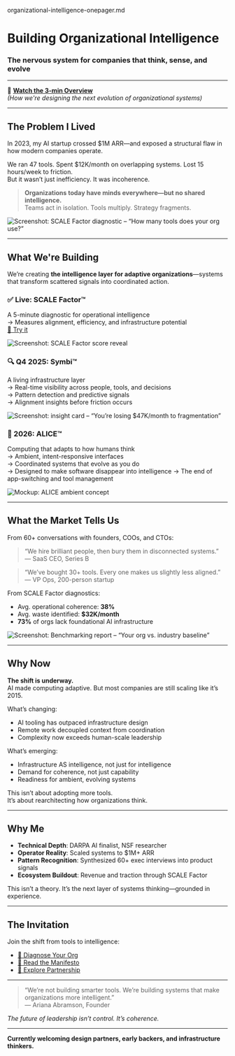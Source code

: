 organizational-intelligence-onepager.md
# Building Organizational Intelligence  
### The nervous system for companies that think, sense, and evolve

---

🎥 **[Watch the 3-min Overview](loom-link-here)**  
*(How we're designing the next evolution of organizational systems)*

---

## The Problem I Lived

In 2023, my AI startup crossed $1M ARR—and exposed a structural flaw in how modern companies operate.

We ran 47 tools. Spent $12K/month on overlapping systems. Lost 15 hours/week to friction.  
But it wasn’t just inefficiency. It was incoherence.

> **Organizations today have minds everywhere—but no shared intelligence.**  
> Teams act in isolation. Tools multiply. Strategy fragments.

![Screenshot: SCALE Factor diagnostic – “How many tools does your org use?”](image-link-here)

---

## What We're Building

We’re creating **the intelligence layer for adaptive organizations**—systems that transform scattered signals into coordinated action.

### ✅ Live: SCALE Factor™  
A 5-minute diagnostic for operational intelligence  
→ Measures alignment, efficiency, and infrastructure potential  
[🔗 Try it](https://scalefactor.nadis.ai)

![Screenshot: SCALE Factor score reveal](image-link-here)

### 🔍 Q4 2025: Symbi™  
A living infrastructure layer  
→ Real-time visibility across people, tools, and decisions  
→ Pattern detection and predictive signals  
→ Alignment insights before friction occurs

![Screenshot: insight card – “You’re losing $47K/month to fragmentation”](image-link-here)

### 🌊 2026: ALICE™  
Computing that adapts to how humans think  
→ Ambient, intent-responsive interfaces  
→ Coordinated systems that evolve as you do  
→ Designed to make software disappear into intelligence
→ The end of app-switching and tool management

![Mockup: ALICE ambient concept](image-link-here)

---

## What the Market Tells Us

From 60+ conversations with founders, COOs, and CTOs:

> “We hire brilliant people, then bury them in disconnected systems.”  
> — SaaS CEO, Series B

> “We’ve bought 30+ tools. Every one makes us slightly less aligned.”  
> — VP Ops, 200-person startup

From SCALE Factor diagnostics:
- Avg. operational coherence: **38%**  
- Avg. waste identified: **$32K/month**  
- **73%** of orgs lack foundational AI infrastructure

![Screenshot: Benchmarking report – “Your org vs. industry baseline”](image-link-here)

---

## Why Now

**The shift is underway.**  
AI made computing adaptive. But most companies are still scaling like it’s 2015.

What’s changing:
- AI tooling has outpaced infrastructure design  
- Remote work decoupled context from coordination  
- Complexity now exceeds human-scale leadership

What’s emerging:
- Infrastructure AS intelligence, not just for intelligence 
- Demand for coherence, not just capability  
- Readiness for ambient, evolving systems

This isn’t about adopting more tools.  
It’s about rearchitecting how organizations think.

---

## Why Me

- **Technical Depth**: DARPA AI finalist, NSF researcher  
- **Operator Reality**: Scaled systems to $1M+ ARR  
- **Pattern Recognition**: Synthesized 60+ exec interviews into product signals  
- **Ecosystem Buildout**: Revenue and traction through SCALE Factor

This isn’t a theory. It’s the next layer of systems thinking—grounded in experience.

---

## The Invitation

Join the shift from tools to intelligence:  
- [🧠 Diagnose Your Org](https://scalefactor.nadis.ai)  
- [📖 Read the Manifesto](link-here)  
- [🤝 Explore Partnership](calendly-link-here)

---

> “We’re not building smarter tools. We’re building systems that make organizations more intelligent.”  
> — Ariana Abramson, Founder

*The future of leadership isn’t control. It’s coherence.*

---

**Currently welcoming design partners, early backers, and infrastructure thinkers.**
